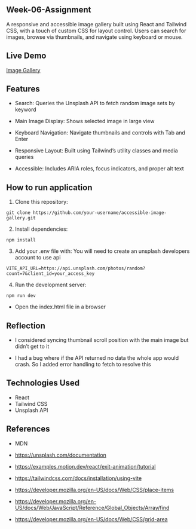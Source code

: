 ## Week-06-Assignment

A responsive and accessible image gallery built using React and Tailwind CSS, with a touch of custom CSS for layout control. Users can search for images, browse via thumbnails, and navigate using keyboard or mouse.

## Live Demo

[Image Gallery](https://image-gallery-wc4l.onrender.com/)

## Features

- Search: Queries the Unsplash API to fetch random image sets by keyword

- Main Image Display: Shows selected image in large view

- Keyboard Navigation: Navigate thumbnails and controls with Tab and Enter

- Responsive Layout: Built using Tailwind’s utility classes and media queries

- Accessible: Includes ARIA roles, focus indicators, and proper alt text

## How to run application

1. Clone this repository:

```
git clone https://github.com/your-username/accessible-image-gallery.git
```

2. Install dependencies:

```
npm install
```

3. Add your .env file with:
   You will need to create an unsplash developers account to use api

```
VITE_API_URL=https://api.unsplash.com/photos/random?count=7&client_id=your_access_key
```

4. Run the development server:

```
npm run dev
```

- Open the index.html file in a browser

## Reflection

- I considered syncing thumbnail scroll position with the main image but didn’t get to it

- I had a bug where if the API returned no data the whole app would crash. So I added error handling to fetch to resolve this

## Technologies Used

- React
- Tailwind CSS
- Unsplash API

## References

- MDN

- https://unsplash.com/documentation

- https://examples.motion.dev/react/exit-animation/tutorial

- https://tailwindcss.com/docs/installation/using-vite

- https://developer.mozilla.org/en-US/docs/Web/CSS/place-items

- https://developer.mozilla.org/en-US/docs/Web/JavaScript/Reference/Global_Objects/Array/find

- https://developer.mozilla.org/en-US/docs/Web/CSS/grid-area
